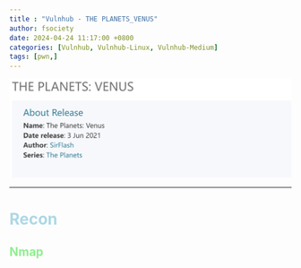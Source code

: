 ```yaml
---
title : "Vulnhub - THE PLANETS_VENUS"
author: fsociety
date: 2024-04-24 11:17:00 +0800
categories: [Vulnhub, Vulnhub-Linux, Vulnhub-Medium]
tags: [pwn,]
---
```


![image](../assets/post_img/Snipaste_2024-04-24_11-31-50.png)

---

# <span style="color:lightblue">Recon</span>
## <span style="color:lightgreen">Nmap</span>

```console

```